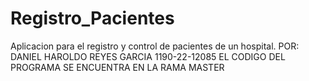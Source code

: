 # Registro_Pacientes
Aplicacion para el registro y control de pacientes de un hospital.
POR: DANIEL HAROLDO REYES GARCIA 1190-22-12085
EL CODIGO DEL PROGRAMA SE ENCUENTRA EN LA RAMA MASTER
